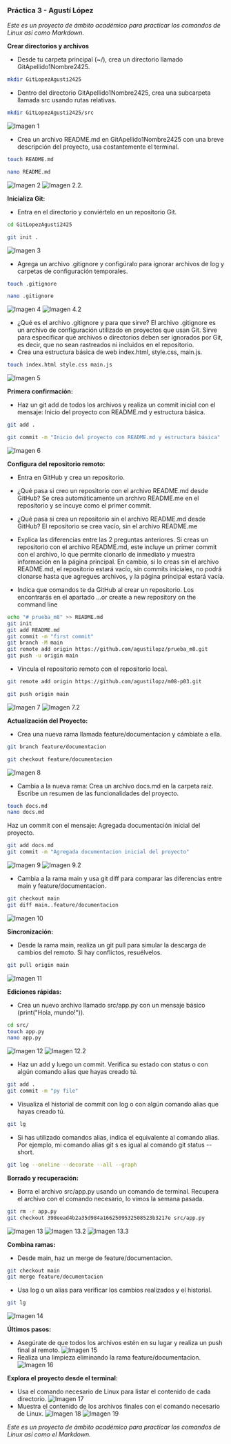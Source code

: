 ### Práctica 3 - Agustí López

*Este es un proyecto de ámbito académico para practicar los comandos de Linux así como Markdown.*

**Crear directorios y archivos**
- Desde tu carpeta principal (~/), crea un directorio llamado GitApellido1Nombre2425.

```bash
mkdir GitLopezAgusti2425
```
- Dentro del directorio GitApellido1Nombre2425, crea una subcarpeta llamada src usando rutas relativas.
```bash
mkdir GitLopezAgusti2425/src
```
![Imagen 1](img/img1.png)
- Crea un archivo README.md en GitApellido1Nombre2425 con una breve descripción del proyecto, usa costantemente el terminal.
```bash
touch README.md
```
```bash
nano README.md
```
![Imagen 2](img/img2.png)
![Imagen 2.2.](img/img2.2.png)

**Inicializa Git:**
- Entra en el directorio y conviértelo en un repositorio Git.
```bash
cd GitLopezAgusti2425
```
```bash
git init .
```
![Imagen 3](img/img3.png)
- Agrega un archivo .gitignore y configúralo para ignorar archivos de log y carpetas de configuración temporales.
```bash
touch .gitignore
```
```bash
nano .gitignore 
```
![Imagen 4](img/img4.png)
![Imagen 4.2](img/img4.2.png)
- ¿Qué es el archivo .gitignore y para que sirve?
El archivo .gitignore es un archivo de configuración utilizado en proyectos que usan Git. Sirve para especificar qué archivos o directorios deben ser ignorados por Git, es decir, que no sean rastreados ni incluidos en el repositorio.
- Crea una estructura básica de web index.html, style.css, main.js.
```bash
touch index.html style.css main.js
```
![Imagen 5](img/img5.png)
  

**Primera confirmación:**
- Haz un git add de todos los archivos y realiza un commit inicial con el mensaje: Inicio del proyecto con README.md y estructura básica.
```bash
git add .
```
```bash
git commit -m "Inicio del proyecto con README.md y estructura básica"
```
![Imagen 6](img/img6.png)

**Configura del repositorio remoto:**
- Entra en GitHub y crea un repositorio.
- ¿Qué pasa si creo un repositorio con el archivo README.md desde GitHub?
  Se crea automáticamente un archivo README.me en el repositorio y se incuye como el primer commit.
- ¿Qué pasa si crea un repositorio sin el archivo README.md desde GitHub?
  El repositorio se crea vacío, sin el archivo README.me
- Explica las diferencias entre las 2 preguntas anteriores.
  Si creas un repositorio con el archivo README.md, este incluye un primer commit con el archivo, lo que permite clonarlo de inmediato y muestra información en la página principal. En cambio, si lo creas sin el archivo README.md, el repositorio estará vacío, sin commits iniciales, no podrá clonarse hasta que agregues archivos, y la página principal estará vacía.
  
- Indica que comandos te da GitHub al crear un repositorio. Los encontrarás en el apartado …or create a new repository on the command line
```bash
echo "# prueba_m8" >> README.md
git init
git add README.md
git commit -m "first commit"
git branch -M main
git remote add origin https://github.com/agustilopz/prueba_m8.git
git push -u origin main
```

- Vincula el repositorio remoto con el repositorio local.
```bash
git remote add origin https://github.com/agustilopz/m08-p03.git
```
```bash
git push origin main
```
![Imagen 7](img/img7.png)
![Imagen 7.2](img/img7.2.png)
  
**Actualización del Proyecto:**
- Crea una nueva rama llamada feature/documentacion y cámbiate a ella.
```bash
git branch feature/documentacion
```
```bash
git checkout feature/documentacion 
```
![Imagen 8](img/img8.png)
- Cambia a la nueva rama:
Crea un archivo docs.md en la carpeta raíz. Escribe un resumen de las funcionalidades del proyecto.
```bash
touch docs.md
nano docs.md
```
Haz un commit con el mensaje:
Agregada documentación inicial del proyecto.
```bash
git add docs.md
git commit -m "Agregada documentacion inicial del proyecto"
```
![Imagen 9](img/img9.png)
![Imagen 9.2](img/img9.2.png)
- Cambia a la rama main y usa git diff para comparar las diferencias entre main y feature/documentacion.
```bash
git checkout main
git diff main..feature/documentacion
```
![Imagen 10](img/img10.png)

**Sincronización:**

- Desde la rama main, realiza un git pull para simular la descarga de cambios del remoto. Si hay conflictos, resuélvelos.
```bash
git pull origin main
```
![Imagen 11](img/img11.png)

**Ediciones rápidas:**

- Crea un nuevo archivo llamado src/app.py con un mensaje básico (print("Hola, mundo!")).
```bash
cd src/
touch app.py
nano app.py
```
![Imagen 12](img/img12.png)
![Imagen 12.2](img/img12.2.png)
- Haz un add y luego un commit. Verifica su estado con  status o con algún comando alias que hayas creado tú.
```bash
git add .
git commit -m "py file"
```
- Visualiza el historial de commit con log o con algún comando alias que hayas creado tú.
```bash
git lg
```
- Si has utilizado comandos alias, indica el equivalente al comando alias. Por ejemplo, mi comando alias git s es igual al comando git status --short.
```bash
git log --oneline --decorate --all --graph
```

**Borrado y recuperación:**

- Borra el archivo src/app.py usando un comando de terminal. Recupera el archivo con el comando necesario, lo vimos la semana pasada.
```bash
git rm -r app.py
git checkout 398eead4b2a35d984a1662509532508523b3217e src/app.py
```
![Imagen 13](img/img13.png)
![Imagen 13.2](img/img13.2.png)
![Imagen 13.3](img/img13.3.png)

**Combina ramas:**
- Desde main, haz un merge de feature/documentacion.
```bash
git checkout main
git merge feature/documentacion
```

- Usa log o un alias para verificar los cambios realizados y el historial.
```bash
git lg
```
![Imagen 14](img/img14.png)


**Últimos pasos:**
- Asegúrate de que todos los archivos estén en su lugar y realiza un push final al remoto.
  ![Imagen 15](img/img15.png)
- Realiza una limpieza eliminando la rama feature/documentacion.
  ![Imagen 16](img/img16.png)

**Explora el proyecto desde el terminal:**

- Usa el comando necesario de Linux para listar el contenido de cada directorio.
  ![Imagen 17](img/img17.png)
- Muestra el contenido de los archivos finales con el comando necesario de Linux.
  ![Imagen 18](img/img18.png)
  ![Imagen 19](img/img19.png)


*Este es un proyecto de ámbito académico para practicar los comandos de Linux así como el Markdown.*

